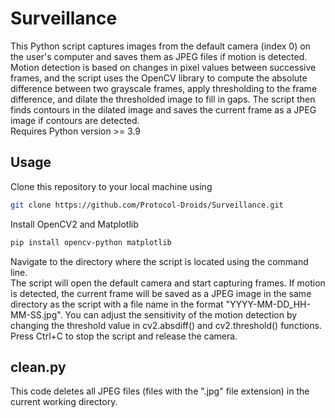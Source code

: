 # Surveillance
This Python script captures images from the default camera (index 0) on the user's computer and saves them as JPEG files if motion is detected. Motion detection is based on changes in pixel values between successive frames, and the script uses the OpenCV library to compute the absolute difference between two grayscale frames, apply thresholding to the frame difference, and dilate the thresholded image to fill in gaps. The script then finds contours in the dilated image and saves the current frame as a JPEG image if contours are detected.
<br/>Requires Python version >= 3.9 <br>
## Usage 
Clone this repository to your local machine using 
```sh
git clone https://github.com/Protocol-Droids/Surveillance.git
```
Install OpenCV2 and Matplotlib
```sh
pip install opencv-python matplotlib
```

Navigate to the directory where the script is located using the command line. <br/>
The script will open the default camera and start capturing frames. If motion is detected, the current frame will be saved as a JPEG image in the same directory as the script with a file name in the format "YYYY-MM-DD_HH-MM-SS.jpg". You can adjust the sensitivity of the motion detection by changing the threshold value in cv2.absdiff() and cv2.threshold() functions. <br/>
Press Ctrl+C to stop the script and release the camera.

## clean.py
This code deletes all JPEG files (files with the ".jpg" file extension) in the current working directory.
